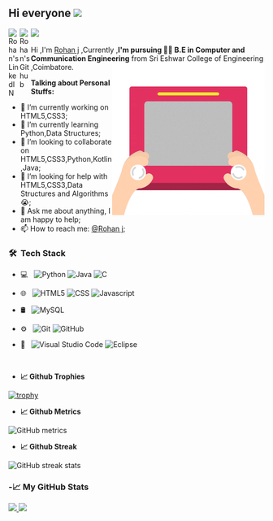 ## Hi everyone <img src="https://media.giphy.com/media/hvRJCLFzcasrR4ia7z/giphy.gif" width="25px">
<a href="https://www.linkedin.com/in/rohan-j-ba489b19b/">
  <img align="left" alt="Rohan's LinkedIN" width="22px" src="https://cdn.jsdelivr.net/npm/simple-icons@v3/icons/linkedin.svg" />
</a>
<a href="https://github.com/rohan-cce">
  <img align="left" alt="Rohan's Github" width="22px" src="https://cdn.jsdelivr.net/npm/simple-icons@3.13.0/icons/github.svg" />
</a>

![](https://visitor-badge.glitch.me/badge?page_id=rohan-cce.rohan-cce)
<br />

Hi ,I'm [Rohan j](https://www.linkedin.com/in/rohan-j-ba489b19b/) ,Currently ,<strong>I'm pursuing 👩‍💻 B.E in Computer and Communication Engineering</strong> from Sri Eshwar College of Engineering ,Coimbatore.
 <img align="right" alt="GIF" src="https://github.com/rohan-cce/rohan-cce/blob/master/files/website.gif" width="300" height="300" />

**Talking about Personal Stuffs:**
- 🔭 I’m currently working on HTML5,CSS3;
- 🌱 I’m currently learning Python,Data Structures;
- 👯 I’m looking to collaborate on HTML5,CSS3,Python,Kotlin,Java;
- 🤔 I’m looking for help with HTML5,CSS3,Data Structures and Algorithms 😭;  
- 💬 Ask me about anything, I am happy to help;
- 📫 How to reach me: [@Rohan j](https://www.linkedin.com/in/rohan-j-ba489b19b/);

<h3> 🛠 &nbsp;Tech Stack</h3>

- 💻 &nbsp;
  ![Python](https://img.shields.io/badge/-Python-333333?style=flat&logo=python)
  ![Java](https://img.shields.io/badge/-Java-333333?style=flat&logo=Java&logoColor=007396)
  ![C](https://img.shields.io/badge/-C-333333?style=flat&logo=C)

 
- 🌐 &nbsp;
  ![HTML5](https://img.shields.io/badge/-HTML5-333333?style=flat&logo=HTML5)
  ![CSS](https://img.shields.io/badge/-CSS-333333?style=flat&logo=CSS3&logoColor=1572B6)
  ![Javascript](https://img.shields.io/badge/-Javascript-333333?style=flat&logo=javascript)
- 🛢 &nbsp;
  ![MySQL](https://img.shields.io/badge/-MySQL-333333?style=flat&logo=mysql)

- ⚙️ &nbsp;
  ![Git](https://img.shields.io/badge/-Git-333333?style=flat&logo=git)
  ![GitHub](https://img.shields.io/badge/-GitHub-333333?style=flat&logo=github)
  
- 🔧 &nbsp;
  ![Visual Studio Code](https://img.shields.io/badge/-Visual%20Studio%20Code-333333?style=flat&logo=visual-studio-code&logoColor=007ACC)
  ![Eclipse](https://img.shields.io/badge/-Eclipse-333333?style=flat&logo=eclipse-ide&logoColor=2C2255)


<br/>

- **📈 Github Trophies**

[![trophy](https://github-profile-trophy.vercel.app/?username=rohan-cce&theme=monokai&row=2&column=4)](https://github.com/ryo-ma/github-profile-trophy)
<br/>


- **📈 Github Metrics**

![GitHub metrics](https://metrics.lecoq.io/rohan-cce?template=terminal&gists=1&isocalendar=1&pagespeed=1&languages=1&pagespeed.detailed=false&isocalendar.duration=full-year)

- **📈 Github Streak**

![GitHub streak stats](https://github-readme-streak-stats.herokuapp.com/?user=rohan-cce)  

<h3>-📈 My GitHub Stats</h3>
<a href="https://github.com/rohan-cce">
  <img  src="https://github-readme-stats.vercel.app/api?username=rohan-cce&theme=jolly&show_icons=true&count_private=true" />
  <img height="180em" src="https://github-readme-stats.vercel.app/api/top-langs/?username=rohan-cce&theme=jolly&layout=compact" />

</a>
